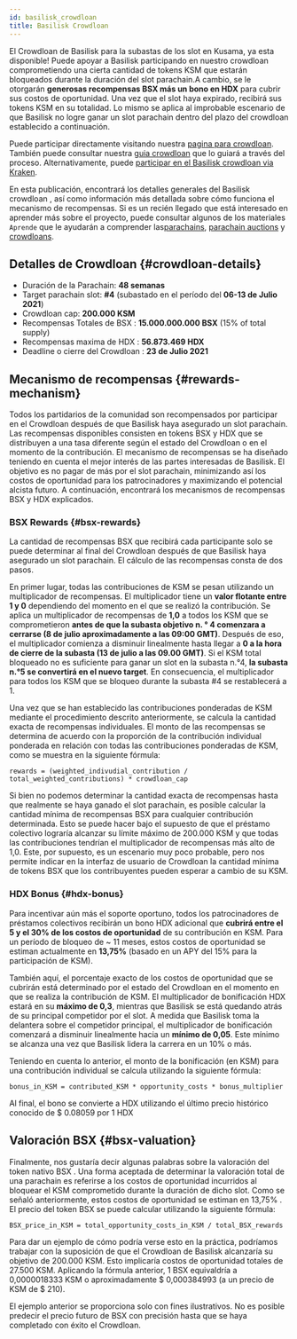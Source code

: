 ```yaml
---
id: basilisk_crowdloan
title: Basilisk Crowdloan
---
```


El Crowdloan de Basilisk para la subastas de los slot en Kusama, ya esta disponible!  Puede apoyar a Basilisk participando en nuestro crowdloan comprometiendo una cierta cantidad de tokens KSM que estarán bloqueados durante la duración del slot parachain.A cambio, se le otorgarán **generosas recompensas BSX más un bono en HDX** para cubrir sus costos de oportunidad. Una vez que el slot haya expirado, recibirá sus tokens KSM en su totalidad. Lo mismo se aplica al improbable escenario de que Basilisk no logre ganar un slot parachain  dentro del plazo del crowdloan establecido a continuación.

Puede participar directamente visitando nuestra [ pagina para crowdloan](https://loan.bsx.fi). También puede consultar nuestra [ guia crowdloan](/crowdloan_guide) que lo guiará a través del proceso.  Alternativamente, puede [participar en el Basilisk crowdloan via Kraken](https://www.kraken.com/learn/parachain-auctions).

En esta publicación, encontrará los detalles generales del Basilisk crowdloan , así como información más detallada sobre cómo funciona el mecanismo de recompensas. Si es un recién llegado que está interesado en aprender más sobre el proyecto, puede consultar algunos de los materiales `Aprende` que le ayudarán a comprender las[parachains](/parachains), [parachain auctions](/parachain_auctions) y [crowdloans](/crowdloans).

## Detalles de Crowdloan {#crowdloan-details}

* Duración de la Parachain: **48 semanas**
* Target parachain slot: **#4** (subastado en el período del **06-13 de Julio 2021**)
* Crowdloan cap: **200.000 KSM**
* Recompensas Totales de BSX : **15.000.000.000 BSX** (15% of total supply)
* Recompensas maxima de HDX : **56.873.469 HDX**
* Deadline o cierre del Crowdloan : **23 de Julio 2021**

## Mecanismo de recompensas {#rewards-mechanism}

Todos los partidarios de la comunidad son recompensados por participar en el Crowdloan después de que Basilisk haya asegurado un slot parachain. Las recompensas disponibles consisten en tokens BSX y HDX que se distribuyen a una tasa diferente según el estado del Crowdloan o en el momento de la contribución.
El mecanismo de recompensas se ha diseñado teniendo en cuenta el mejor interés de las partes interesadas de Basilisk. El objetivo es no pagar de más por el slot parachain, minimizando así los costos de oportunidad para los patrocinadores y maximizando el potencial alcista futuro. A continuación, encontrará los mecanismos de recompensas BSX y HDX explicados.


### BSX Rewards {#bsx-rewards}
La cantidad de recompensas BSX que recibirá cada participante solo se puede determinar al final del Crowdloan después de que Basilisk haya asegurado un slot parachain. El cálculo de las recompensas consta de dos pasos.

En primer lugar, todas las contribuciones de KSM se pesan utilizando un multiplicador de recompensas. El multiplicador tiene un **valor flotante entre 1 y 0** dependiendo del momento en el que se realizó la contribución. Se aplica un multiplicador de recompensas de **1,0** a todos los KSM que se comprometieron **antes de que la subasta objetivo n. ° 4 comenzara a cerrarse (8 de julio aproximadamente a las 09:00 GMT)**. Después de eso, el multiplicador comienza a disminuir linealmente hasta llegar a **0 a la hora de cierre de la subasta (13 de julio a las 09.00 GMT)**. Si el KSM total bloqueado no es suficiente para ganar un slot en la subasta n.°4, **la subasta n.°5 se convertirá en el nuevo target**. En consecuencia, el multiplicador para todos los KSM que se bloqueo durante la subasta #4 se restablecerá a 1.

Una vez que se han establecido las contribuciones ponderadas de KSM mediante el procedimiento descrito anteriormente, se calcula la cantidad exacta de recompensas individuales. El monto de las recompensas se determina de acuerdo con la proporción de la contribución individual ponderada en relación con todas las contribuciones ponderadas de KSM, como se muestra en la siguiente fórmula:

```
rewards = (weighted_indivudial_contribution / total_weighted_contributions) * crowdloan_cap
```

Si bien no podemos determinar la cantidad exacta de recompensas hasta que realmente se haya ganado el slot parachain, es posible calcular la cantidad mínima de recompensas BSX para cualquier contribución determinada. Esto se puede hacer bajo el supuesto de que el préstamo colectivo lograría alcanzar su límite máximo de 200.000 KSM y que todas las contribuciones tendrían el multiplicador de recompensas más alto de 1,0. Este, por supuesto, es un escenario muy poco probable, pero nos permite indicar en la interfaz de usuario de Crowdloan la cantidad mínima de tokens BSX que los contribuyentes pueden esperar a cambio de su KSM.

### HDX Bonus {#hdx-bonus}

Para incentivar aún más el soporte oportuno, todos los patrocinadores de préstamos colectivos recibirán un bono HDX adicional que **cubrirá entre el 5 y el 30% de los costos de oportunidad** de su contribución en KSM. Para un período de bloqueo de ~ 11 meses, estos costos de oportunidad se estiman actualmente en **13,75%** (basado en un APY del 15% para la participación de KSM).

También aquí, el porcentaje exacto de los costos de oportunidad que se cubrirán está determinado por el estado del Crowdloan en el momento en que se realiza la contribución de KSM. El multiplicador de bonificación HDX estará en su **máximo de 0,3**, mientras que Basilisk se está quedando atrás de su principal competidor por el slot. A medida que Basilisk toma la delantera sobre el competidor principal, el multiplicador de bonificación comenzará a disminuir linealmente hacia un **mínimo de 0,05**. Este mínimo se alcanza una vez que Basilisk lidera la carrera en un 10% o más.

Teniendo en cuenta lo anterior, el monto de la bonificación (en KSM) para una contribución individual se calcula utilizando la siguiente fórmula:

```
bonus_in_KSM = contributed_KSM * opportunity_costs * bonus_multiplier
```

Al final, el bono se convierte a HDX utilizando el último precio histórico conocido de $ 0.08059 por 1 HDX

## Valoración BSX {#bsx-valuation}

Finalmente, nos gustaría decir algunas palabras sobre la valoración del token nativo BSX . Una forma aceptada de determinar la valoración total de una parachain es referirse a los costos de oportunidad incurridos al bloquear el KSM comprometido durante la duración de dicho slot. Como se señaló anteriormente, estos costos de oportunidad se estiman en 13,75% . El precio del token BSX se puede calcular utilizando la siguiente fórmula:
```
BSX_price_in_KSM = total_opportunity_costs_in_KSM / total_BSX_rewards
```

Para dar un ejemplo de cómo podría verse esto en la práctica, podríamos trabajar con la suposición de que el Crowdloan de Basilisk alcanzaría su objetivo de 200.000 KSM. Esto implicaría costos de oportunidad totales de 27.500 KSM. Aplicando la fórmula anterior, 1 BSX equivaldría a 0,0000018333 KSM o aproximadamente $ 0,000384993 (a un precio de KSM de $ 210).

El ejemplo anterior se proporciona solo con fines ilustrativos. No es posible predecir el precio futuro de BSX con precisión hasta que se haya completado con éxito el Crowdloan.
